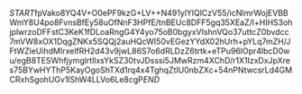 $START$fpVako8YQ4V+O0ePF9kzG+LV++N491ylYlQlCzV55/icNlmrWojEVBBWmY8U4po8FvnsBfEy58uOfNnF3HPfE/tnBEUc8DFF5gq35XEaZ/l+HIHS3ohjplwrzoDFFstC3KeK1fDLoaRngG4Y4yo75oB0bgyxVIshnVQo37uttcZ0bvdcc7mVW8xOX1DqgZNKx5SQQj2auHQcWI50vEGezYYdX02hUrh+pYLq7mZH/JFtWZleUihdMIrxelfRH2d43v9jwL86S7o6dRLDzZ6trtk+eTPu96lOpr4lbcD0wu/egB8TESWhfjymglrtllxsYkSZ30tvJDsssi5JMwRzm4XChD/r1X1IzxDxJpXres75BYwHYThP5KayOgoShTXd1rq4x4TghqZtIU0nbZXc+54nPNtwcsrLd4GMCRxhSgohUGv1lShW4LLVo6Le8cgP$END$